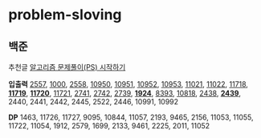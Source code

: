 # problem-sloving

## 백준
추천글 [알고리즘 문제풀이(PS) 시작하기](https://plzrun.tistory.com/entry/알고리즘-문제풀이PS-시작하기)

**입출력**
[2557](boj/2557.py), [1000](boj/1000.py), [2558](boj/2558.py), [10950](boj/10950.py), [10951](boj/10951.py), [10952](boj/10952.py), [10953](boj/10953.py), [11021](boj/11021.py), [11022](boj/11022.py), [11718](boj/11718.py), **[11719](boj/11719.py)**, **[11720](boj/11720.py)**, [11721](boj/11721.py), [2741](boj/2741.py), [2742](boj/2742.py), [2739](boj/2739.py), **[1924](boj/1924.py)**, [8393](boj/8393.py), [10818](boj/10818.py), [2438](boj/2438.py), **[2439](boj/2439.py)**, 2440, 2441, 2442, 2445, 2522, 2446, 10991, 10992

**DP**
1463, 11726, 11727, 9095, 10844, 11057, 2193, 9465, 2156, 11053, 11055, 11722, 11054, 1912, 2579, 1699, 2133, 9461, 2225, 2011, 11052

<!--
## 프로그래머스
[2021 KAKAO BLIND RECRUITMENT]()
신규 아이디 추천, 메뉴 리뉴얼, 순위 검색, 합승 택시 요금, 광고 삽입, 카드 짝 맞추기, 매출 하락 최소화
-->

